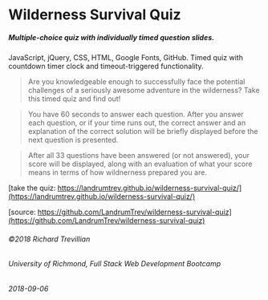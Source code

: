 # Wilderness Survival Quiz
##### Multiple-choice quiz with individually timed question slides.

JavaScript, jQuery, CSS, HTML, Google Fonts, GitHub. Timed quiz with countdown timer clock and timeout-triggered functionality.

> Are you knowledgeable enough to successfully face the potential challenges of a seriously awesome adventure in the wilderness? Take this timed quiz and find out!

> You have 60 seconds to answer each question. After you answer each question, or if your time runs out, the correct answer and an explanation of the correct solution will be briefly displayed before the next question is presented.

> After all 33 questions have been answered (or not answered), your score will be displayed, along with an evaluation of what your score means in terms of how wildnerness prepared you are.


[take the quiz: https://landrumtrev.github.io/wilderness-survival-quiz/](https://landrumtrev.github.io/wilderness-survival-quiz/)

[source: https://github.com/LandrumTrev/wilderness-survival-quiz](https://github.com/LandrumTrev/wilderness-survival-quiz)


###### ©2018 Richard Trevillian
###### University of Richmond, Full Stack Web Development Bootcamp
###### 2018-09-06